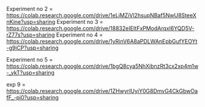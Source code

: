 Experiment no 2 = https://colab.research.google.com/drive/1eLjMZiVl2hsupNBaf5NwU8SteeXnKine?usp=sharing
Experiment no 3 = https://colab.research.google.com/drive/18832eIEItFxPModArqxl6YQD5V-rZ77s?usp=sharing
Experiment no 4 = https://colab.research.google.com/drive/1yRinV6A8aPDLWAnEpbGufYEOYt-g9iCP?usp=sharing

Experiment no 5 = https://colab.research.google.com/drive/1bgQ8cya5NhXibnzRt3cx2xp4m1w-_vkT?usp=sharing

exp 9 = https://colab.research.google.com/drive/1ZHwyrIUyiY0G8DmvG4CkGbwOafF_-pi0?usp=sharing
